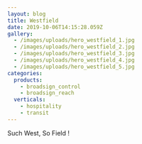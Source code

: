 ```yaml
---
layout: blog
title: Westfield
date: 2019-10-06T14:15:28.059Z
gallery:
  - /images/uploads/hero_westfield_1.jpg
  - /images/uploads/hero_westfield_2.jpg
  - /images/uploads/hero_westfield_3.jpg
  - /images/uploads/hero_westfield_4.jpg
  - /images/uploads/hero_westfield_5.jpg
categories:
  products:
    - broadsign_control
    - broadsign_reach
  verticals:
    - hospitality
    - transit
---
```

Such West, So Field !
